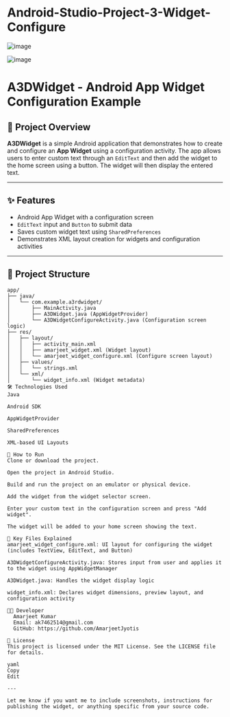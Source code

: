 # Android-Studio-Project-3-Widget-Configure

![image](https://github.com/user-attachments/assets/f84737df-8642-4d00-9ae9-a9c3079a5419)


![image](https://github.com/user-attachments/assets/cd83816a-d930-4dcb-8185-c4d24aa563d0)


# A3DWidget - Android App Widget Configuration Example

## 📱 Project Overview

**A3DWidget** is a simple Android application that demonstrates how to create and configure an **App Widget** using a configuration activity. The app allows users to enter custom text through an `EditText` and then add the widget to the home screen using a button. The widget will then display the entered text.

---

## ✨ Features

- Android App Widget with a configuration screen
- `EditText` input and `Button` to submit data
- Saves custom widget text using `SharedPreferences`
- Demonstrates XML layout creation for widgets and configuration activities

---

## 🧱 Project Structure

```plaintext
app/
├── java/
│   └── com.example.a3rdwidget/
│       ├── MainActivity.java
│       ├── A3DWidget.java (AppWidgetProvider)
│       └── A3DWidgetConfigureActivity.java (Configuration screen logic)
├── res/
│   ├── layout/
│   │   ├── activity_main.xml
│   │   ├── amarjeet_widget.xml (Widget layout)
│   │   └── amarjeet_widget_configure.xml (Configure screen layout)
│   ├── values/
│   │   └── strings.xml
│   └── xml/
│       └── widget_info.xml (Widget metadata)
🛠️ Technologies Used
Java

Android SDK

AppWidgetProvider

SharedPreferences

XML-based UI Layouts

🚀 How to Run
Clone or download the project.

Open the project in Android Studio.

Build and run the project on an emulator or physical device.

Add the widget from the widget selector screen.

Enter your custom text in the configuration screen and press "Add widget".

The widget will be added to your home screen showing the text.

📂 Key Files Explained
amarjeet_widget_configure.xml: UI layout for configuring the widget (includes TextView, EditText, and Button)

A3DWidgetConfigureActivity.java: Stores input from user and applies it to the widget using AppWidgetManager

A3DWidget.java: Handles the widget display logic

widget_info.xml: Declares widget dimensions, preview layout, and configuration activity

🧑‍💻 Developer
  Amarjeet Kumar
  Email: ak7462514@gmail.com
  GitHub: https://github.com/AmarjeetJyotis

📄 License
This project is licensed under the MIT License. See the LICENSE file for details.

yaml
Copy
Edit

---

Let me know if you want me to include screenshots, instructions for publishing the widget, or anything specific from your source code.
